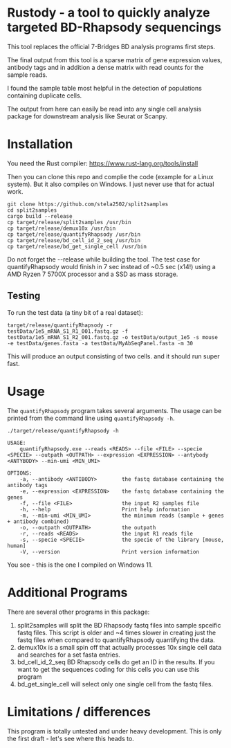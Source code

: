 # Rustody - a tool to quickly analyze targeted BD-Rhapsody sequencings

This tool replaces the official 7-Bridges BD analysis programs first steps.

The final output from this tool is a sparse matrix of gene expression values, antibody tags and in addition a dense matrix with read counts for the sample reads.

I found the sample table most helpful in the detection of populations containing duplicate cells.

The output from here can easily be read into any single cell analysis package for downstream analysis like Seurat or Scanpy.

# Installation

You need the Rust compiler: https://www.rust-lang.org/tools/install


Then you can clone this repo and complie the code (example for a Linux system).
But it also compiles on Windows. I just never use that for actual work.


```
git clone https://github.com/stela2502/split2samples
cd split2samples
cargo build --release
cp target/release/split2samples /usr/bin
cp target/release/demux10x /usr/bin
cp target/release/quantifyRhapsody /usr/bin
cp target/release/bd_cell_id_2_seq /usr/bin
cp target/release/bd_get_single_cell /usr/bin
``` 

Do not forget the --release while building the tool. 
The test case for quantifyRhapsody would finish in 7 sec instead of ~0.5 sec (x14!)
using a AMD Ryzen 7 5700X processor and a SSD as mass storage.


## Testing

To run the test data (a tiny bit of a real dataset):

```
target/release/quantifyRhapsody -r  testData/1e5_mRNA_S1_R1_001.fastq.gz -f testData/1e5_mRNA_S1_R2_001.fastq.gz -o testData/output_1e5 -s mouse  -e testData/genes.fasta -a testData/MyAbSeqPanel.fasta -m 30
```

This will produce an output consisting of two cells. and it should run super fast.


# Usage

The `quantifyRhapsody` program takes several arguments.  The usage can be printed 
from the command line using `quantifyRhapsody -h`.

```
./target/release/quantifyRhapsody -h

USAGE:
    quantifyRhapsody.exe --reads <READS> --file <FILE> --specie <SPECIE> --outpath <OUTPATH> --expression <EXPRESSION> --antybody <ANTYBODY> --min-umi <MIN_UMI>

OPTIONS:
    -a, --antibody <ANTIBODY>        the fastq database containing the antibody tags
    -e, --expression <EXPRESSION>    the fastq database containing the genes
    -f, --file <FILE>                the input R2 samples file
    -h, --help                       Print help information
    -m, --min-umi <MIN_UMI>          the minimum reads (sample + genes + antibody combined)
    -o, --outpath <OUTPATH>          the outpath
    -r, --reads <READS>              the input R1 reads file
    -s, --specie <SPECIE>            the specie of the library [mouse, human]
    -V, --version                    Print version information
```

You see - this is the one I compiled on Windows 11.


# Additional Programs

There are several other programs in this package:

 1. split2samples will split the BD Rhapsody fastq files into sample spceific fastq files. This script is older and ~4 times slower in creating just the fastq files when compared to quantifyRhapsody quantifying the data.
 2. demux10x is a small spin off that actually processes 10x single cell data and searches for a set fasta entries.
 3. bd_cell_id_2_seq BD Rhapsody cells do get an ID in the results. If you want to get the sequences coding for this cells you can use this program
 4. bd_get_single_cell will select only one single cell from the fastq files.


# Limitations / differences

This program is totally untested and under heavy development.
This is only the first draft - let's see where this heads to.


